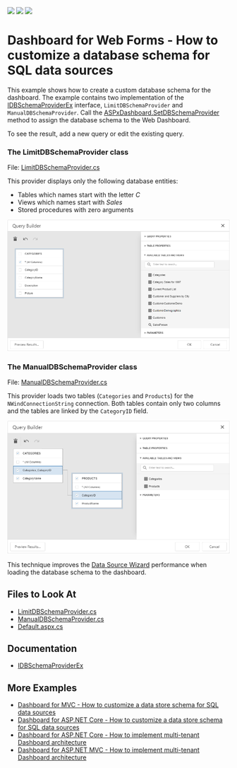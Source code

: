 <!-- default badges list -->
![](https://img.shields.io/endpoint?url=https://codecentral.devexpress.com/api/v1/VersionRange/528006310/21.2.8%2B)
[![](https://img.shields.io/badge/Open_in_DevExpress_Support_Center-FF7200?style=flat-square&logo=DevExpress&logoColor=white)](https://supportcenter.devexpress.com/ticket/details/T1110914)
[![](https://img.shields.io/badge/📖_How_to_use_DevExpress_Examples-e9f6fc?style=flat-square)](https://docs.devexpress.com/GeneralInformation/403183)
<!-- default badges end -->
# Dashboard for Web Forms - How to customize a database schema for SQL data sources

This example shows how to create a custom database schema for the dashboard. The example contains two implementation of the [IDBSchemaProviderEx](https://docs.devexpress.com/CoreLibraries/DevExpress.DataAccess.Sql.IDBSchemaProviderEx) interface, `LimitDBSchemaProvider` and `ManualDBSchemaProvider`. Call the [ASPxDashboard.SetDBSchemaProvider](https://docs.devexpress.com/Dashboard/DevExpress.DashboardWeb.ASPxDashboard.SetDBSchemaProvider(DevExpress.DataAccess.Sql.IDBSchemaProviderEx)?p=netframework) method to assign the database schema to the Web Dashboard.

To see the result, add a new query or edit the existing query.

### The LimitDBSchemaProvider class

File: [LimitDBSchemaProvider.cs](./CS/WebFormsDashboard_CustomSchemaProvider/LimitDBSchemaProvider.cs)

This provider displays only the following database entities:

- Tables which names start with the letter *C*
- Views which names start with *Sales*
- Stored procedures with zero arguments

![](images/custom_dbschema_views.png)

### The ManualDBSchemaProvider class

File: [ManualDBSchemaProvider.cs](./CS/WebFormsDashboard_CustomSchemaProvider/ManualDBSchemaProvider.cs)

This provider loads two tables (`Categories` and `Products`) for the `NWindConnectionString` connection. Both tables contain only two columns and the tables are linked by the `CategoryID` field.

![](images/custom_dbschema_tables.png)

This technique improves the [Data Source Wizard](https://docs.devexpress.com/Dashboard/117680/) performance when loading the database schema to the dashboard.

## Files to Look At

* [LimitDBSchemaProvider.cs](./CS/WebFormsDashboard_CustomSchemaProvider/LimitDBSchemaProvider.cs)
* [ManualDBSchemaProvider.cs](./CS/WebFormsDashboard_CustomSchemaProvider/ManualDBSchemaProvider.cs)
* [Default.aspx.cs](/CS/WebFormsDashboard_CustomSchemaProvider/Default.aspx.cs#L16)

## Documentation

* [IDBSchemaProviderEx](https://docs.devexpress.com/CoreLibraries/DevExpress.DataAccess.Sql.IDBSchemaProviderEx)

## More Examples

* [Dashboard for MVC - How to customize a data store schema for SQL data sources](https://github.com/DevExpress-Examples/aspnet-mvc-dashboard-how-to-customize-a-data-store-schema-for-sql-data-sources-t584271)
* [Dashboard for ASP.NET Core - How to customize a data store schema for SQL data sources](https://github.com/DevExpress-Examples/aspnet-mvc-dashboard-how-to-customize-a-data-store-schema-for-sql-data-sources-t584271)
* [Dashboard for ASP.NET Core - How to implement multi-tenant Dashboard architecture](https://github.com/DevExpress-Examples/DashboardUserBasedAspNetCore#data-source-schema)
* [Dashboard for ASP.NET MVC - How to implement multi-tenant Dashboard architecture](https://github.com/DevExpress-Examples/DashboardUserBasedMVC)


